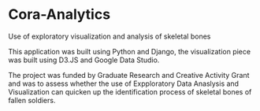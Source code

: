 # Cora-Analytics
Use of exploratory visualization and analysis of skeletal bones

This application was built using Python and Django, the visualization piece was built using D3.JS and Google Data Studio.

The project was funded by Graduate Research and Creative Activity Grant and was to assess whether the use of Expploratory 
Data Anaslysis and Visualization can quicken up the identification process of skeletal bones of fallen soldiers.
